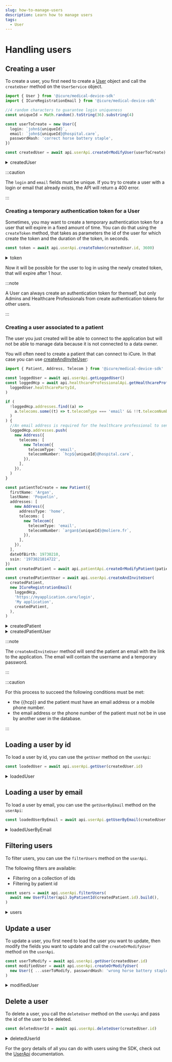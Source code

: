 ```yaml
---
slug: how-to-manage-users
description: Learn how to manage users
tags:
  - User
---
```


# Handling users

## Creating a user

To create a user, you first need to create a [User](../references/classes/User.md) object and call the `createUser` method on the `UserService` object.

<!-- file://code-samples/{{sdk}}/how-to/manage-users/index.mts snippet:Create a user-->
```typescript
import { User } from '@icure/medical-device-sdk'
import { ICureRegistrationEmail } from '@icure/medical-device-sdk'

//4 random characters to guarantee login uniqueness
const uniqueId = Math.random().toString(36).substring(4)

const userToCreate = new User({
  login: `john${uniqueId}`,
  email: `john${uniqueId}@hospital.care`,
  passwordHash: 'correct horse battery staple',
})

const createdUser = await api.userApi.createOrModifyUser(userToCreate)
```

<!-- output://code-samples/{{sdk}}/how-to/manage-users/createdUser.txt -->
<details>
<summary>createdUser</summary>

```json
{
  "id": "8a87f8c9-7175-41ed-86e8-180708abc758",
  "rev": "1-ea64d488f765933925ea0460fed2ca80",
  "created": 1679926553666,
  "login": "john+fpou08319",
  "passwordHash": "*",
  "groupId": "ic-e2etest-medtech-docs",
  "email": "john+fpou08319@hospital.care",
  "properties": {},
  "roles": {},
  "sharingDataWith": {},
  "authenticationTokens": {}
}
```
</details>


:::caution

The `login` and `email` fields must be unique. If you try to create a user with a login or email that already exists, the API will return a 400 error.

:::

### Creating a temporary authentication token for a User

Sometimes, you may want to create a temporary authentication token for a user that will expire in a fixed amount of time. 
You can do that using the `createToken` method, that takes as parameters the id of the user for which create the token 
and the duration of the token, in seconds.

<!-- file://code-samples/{{sdk}}/how-to/manage-users/index.mts snippet:Create a token-->
```typescript
const token = await api.userApi.createToken(createdUser.id, 3600)
```

<!-- output://code-samples/{{sdk}}/how-to/manage-users/token.txt -->
<details>
<summary>token</summary>

```text
d771202a-5a67-49ab-8f01-1b46649cbffa
```
</details>

Now it will be possible for the user to log in using the newly created token, that will expire after 1 hour.

:::note

A User can always create an authentication token for themself, 
but only Admins and Healthcare Professionals from create authentication tokens for other users.  


:::

### Creating a user associated to a patient

The user you just created will be able to connect to the application but will not be able to manage data because it is not connected to a data owner.

You will often need to create a patient that can connect to iCure. In that case you can use [createAndInviteUser](/{{sdk}}/references/apis/UserApi#createandinviteuser):

<!-- file://code-samples/{{sdk}}/how-to/manage-users/index.mts snippet:Create a patient user-->
```typescript
import { Patient, Address, Telecom } from '@icure/medical-device-sdk'

const loggedUser = await api.userApi.getLoggedUser()
const loggedHcp = await api.healthcareProfessionalApi.getHealthcareProfessional(
  loggedUser.healthcarePartyId,
)

if (
  !loggedHcp.addresses.find((a) =>
    a.telecoms.some((t) => t.telecomType === 'email' && !!t.telecomNumber),
  )
) {
  //An email address is required for the healthcare professional to send the invitation
  loggedHcp.addresses.push(
    new Address({
      telecoms: [
        new Telecom({
          telecomType: 'email',
          telecomNumber: `hcp${uniqueId}@hospital.care`,
        }),
      ],
    }),
  )
}

const patientToCreate = new Patient({
  firstName: 'Argan',
  lastName: 'Poquelin',
  addresses: [
    new Address({
      addressType: 'home',
      telecoms: [
        new Telecom({
          telecomType: 'email',
          telecomNumber: `argan${uniqueId}@moliere.fr`,
        }),
      ],
    }),
  ],
  dateOfBirth: 19730210,
  ssin: '1973021014722',
})
const createdPatient = await api.patientApi.createOrModifyPatient(patientToCreate)

const createdPatientUser = await api.userApi.createAndInviteUser(
  createdPatient,
  new ICureRegistrationEmail(
    loggedHcp,
    'https://myapplication.care/login',
    'My application',
    createdPatient,
  ),
)
```

<!-- output://code-samples/{{sdk}}/how-to/manage-users/createdPatient.txt -->
<details>
<summary>createdPatient</summary>

```json
{
  "id": "a2bf8e81-0155-465c-8eef-7ef68b510daa",
  "languages": [],
  "active": true,
  "parameters": {},
  "rev": "1-4ab0a19c997a92ab9f2ef2fa30eb48e7",
  "created": 1679926554832,
  "modified": 1679926554832,
  "author": "f7ec463c-44b4-414e-9e7f-f2cc0967cc01",
  "responsible": "b16baab3-b6a3-42a0-b4b5-8dc8e00cc806",
  "firstName": "Argan",
  "lastName": "Poquelin",
  "ssin": "1973021014722",
  "dateOfBirth": 19730210,
  "identifiers": [],
  "labels": {},
  "codes": {},
  "names": [
    {
      "firstNames": [
        "Argan"
      ],
      "prefix": [],
      "suffix": [],
      "lastName": "Poquelin",
      "text": "Poquelin Argan",
      "use": "official"
    }
  ],
  "addresses": [
    {
      "addressType": "home",
      "telecoms": [
        {
          "telecomNumber": "argan+fpou08319@moliere.fr",
          "telecomType": "email"
        }
      ]
    }
  ],
  "gender": "unknown",
  "birthSex": "unknown",
  "mergedIds": {},
  "deactivationReason": "none",
  "personalStatus": "unknown",
  "partnerships": [],
  "patientHealthCareParties": [],
  "patientProfessions": [],
  "properties": {},
  "systemMetaData": {
    "hcPartyKeys": {},
    "privateKeyShamirPartitions": {},
    "aesExchangeKeys": {},
    "transferKeys": {},
    "encryptedSelf": "pUfGQ5W6qBKcfNto4B7tZHMNfoim0auje5P/g/Kste4=",
    "secretForeignKeys": [],
    "cryptedForeignKeys": {},
    "delegations": {
      "b16baab3-b6a3-42a0-b4b5-8dc8e00cc806": {}
    },
    "encryptionKeys": {
      "b16baab3-b6a3-42a0-b4b5-8dc8e00cc806": {}
    }
  }
}
```
</details>

<!-- output://code-samples/{{sdk}}/how-to/manage-users/createdPatientUser.txt -->
<details>
<summary>createdPatientUser</summary>

```json
{
  "id": "7af73f15-f16d-46f1-9437-89a676192032",
  "rev": "1-c930b4b0e7f2942cc6af7c4317fd54dd",
  "created": 1679926555303,
  "name": "argan+fpou08319@moliere.fr",
  "login": "argan+fpou08319@moliere.fr",
  "groupId": "ic-e2etest-medtech-docs",
  "patientId": "a2bf8e81-0155-465c-8eef-7ef68b510daa",
  "email": "argan+fpou08319@moliere.fr",
  "properties": {},
  "roles": {},
  "sharingDataWith": {},
  "authenticationTokens": {}
}
```
</details>


:::note

The `createAndInviteUser` method will send the patient an email with the link to the application.
The email will contain the username and a temporary password.

:::

:::caution

For this process to succeed the following conditions must be met: 
* the {{hcp}} and the patient must have an email address or a mobile phone number.
* the email address or the phone number of the patient must not be in use by another user in the database.

:::

## Loading a user by id

To load a user by id, you can use the `getUser` method on the `userApi`:

<!-- file://code-samples/{{sdk}}/how-to/manage-users/index.mts snippet:Load a user-->
```typescript
const loadedUser = await api.userApi.getUser(createdUser.id)
```

<!-- output://code-samples/{{sdk}}/how-to/manage-users/loadedUser.txt -->
<details>
<summary>loadedUser</summary>

```json
{
  "id": "8a87f8c9-7175-41ed-86e8-180708abc758",
  "rev": "1-ea64d488f765933925ea0460fed2ca80",
  "created": 1679926553666,
  "login": "john+fpou08319",
  "passwordHash": "*",
  "groupId": "ic-e2etest-medtech-docs",
  "email": "john+fpou08319@hospital.care",
  "properties": {},
  "roles": {},
  "sharingDataWith": {},
  "authenticationTokens": {}
}
```
</details>

## Loading a user by email

To load a user by email, you can use the `getUserByEmail` method on the `userApi`:

<!-- file://code-samples/{{sdk}}/how-to/manage-users/index.mts snippet:Load a user by email-->
```typescript
const loadedUserByEmail = await api.userApi.getUserByEmail(createdUser.email)
```

<!-- output://code-samples/{{sdk}}/how-to/manage-users/loadedUserByEmail.txt -->
<details>
<summary>loadedUserByEmail</summary>

```json
{
  "id": "8a87f8c9-7175-41ed-86e8-180708abc758",
  "rev": "1-ea64d488f765933925ea0460fed2ca80",
  "created": 1679926553666,
  "login": "john+fpou08319",
  "passwordHash": "*",
  "groupId": "ic-e2etest-medtech-docs",
  "email": "john+fpou08319@hospital.care",
  "properties": {},
  "roles": {},
  "sharingDataWith": {},
  "authenticationTokens": {}
}
```
</details>

## Filtering users

To filter users, you can use the `filterUsers` method on the `userApi`.

The following filters are available:
* Filtering on a collection of ids
* Filtering by patient id

<!-- file://code-samples/{{sdk}}/how-to/manage-users/index.mts snippet:Filter users-->
```typescript
const users = await api.userApi.filterUsers(
  await new UserFilter(api).byPatientId(createdPatient.id).build(),
)
```

<!-- output://code-samples/{{sdk}}/how-to/manage-users/users.txt -->
<details>
<summary>users</summary>

```json
{
  "pageSize": 1000,
  "totalSize": 257,
  "rows": [
    {
      "id": "7af73f15-f16d-46f1-9437-89a676192032",
      "rev": "2-c9f65e910e7aedb1044bd24451285dd6",
      "created": 1679926555303,
      "name": "argan+fpou08319@moliere.fr",
      "login": "argan+fpou08319@moliere.fr",
      "groupId": "ic-e2etest-medtech-docs",
      "patientId": "a2bf8e81-0155-465c-8eef-7ef68b510daa",
      "email": "argan+fpou08319@moliere.fr",
      "properties": {},
      "roles": {},
      "sharingDataWith": {},
      "authenticationTokens": {}
    }
  ],
  "nextKeyPair": {}
}
```
</details>

## Update a user

To update a user, you first need to load the user you want to update, then modify the fields you want to update and call the `createOrModifyUser` method on the `userApi`.

<!-- file://code-samples/{{sdk}}/how-to/manage-users/index.mts snippet:Update a user-->
```typescript
const userToModify = await api.userApi.getUser(createdUser.id)
const modifiedUser = await api.userApi.createOrModifyUser(
  new User({ ...userToModify, passwordHash: 'wrong horse battery staple' }),
)
```

<!-- output://code-samples/{{sdk}}/how-to/manage-users/modifiedUser.txt -->
<details>
<summary>modifiedUser</summary>

```json
{
  "id": "8a87f8c9-7175-41ed-86e8-180708abc758",
  "rev": "2-3c7c6231fb5c338ceea419751e79374a",
  "created": 1679926553666,
  "login": "john+fpou08319",
  "passwordHash": "*",
  "groupId": "ic-e2etest-medtech-docs",
  "email": "john+fpou08319@hospital.care",
  "properties": {},
  "roles": {},
  "sharingDataWith": {},
  "authenticationTokens": {}
}
```
</details>

## Delete a user

To delete a user, you call the `deleteUser` method on the `userApi` and pass the id of the user to be deleted.

<!-- file://code-samples/{{sdk}}/how-to/manage-users/index.mts snippet:Delete a user-->
```typescript
const deletedUserId = await api.userApi.deleteUser(createdUser.id)
```

<!-- output://code-samples/{{sdk}}/how-to/manage-users/deletedUserId.txt -->
<details>
<summary>deletedUserId</summary>

```text
3-0a0a726e42f631f0a5067892648963e3
```
</details>

For the gory details of all you can do with users using the SDK, check out the [UserApi](/{{sdk}}/references/apis/UserApi) documentation.
